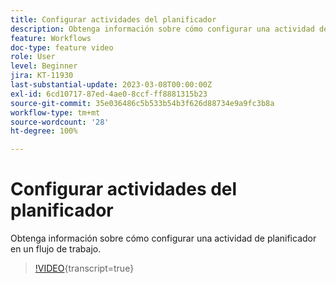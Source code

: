 ```yaml
---
title: Configurar actividades del planificador
description: Obtenga información sobre cómo configurar una actividad de planificador en un flujo de trabajo.
feature: Workflows
doc-type: feature video
role: User
level: Beginner
jira: KT-11930
last-substantial-update: 2023-03-08T00:00:00Z
exl-id: 6cd10717-87ed-4ae0-8ccf-ff8881315b23
source-git-commit: 35e036486c5b533b54b3f626d88734e9a9fc3b8a
workflow-type: tm+mt
source-wordcount: '28'
ht-degree: 100%

---
```


# Configurar actividades del planificador

Obtenga información sobre cómo configurar una actividad de planificador en un flujo de trabajo.

>[!VIDEO](https://video.tv.adobe.com/v/3416037?quality=12&learn=on){transcript=true}
